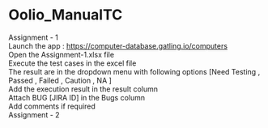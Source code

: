 # Oolio_ManualTC
Assignment - 1<br/>
Launch the app : https://computer-database.gatling.io/computers <br/>
Open the Assignment-1.xlsx file<br/>
Execute the test cases in the excel file <br/>
The result are in the dropdown menu with following options [Need Testing , Passed , Failed , Caution , NA ]<br/>
Add the execution result in the  result column<br/>
Attach BUG [JIRA ID] in the Bugs column<br/>
Add comments if required<br/>
Assignment - 2<br/>
